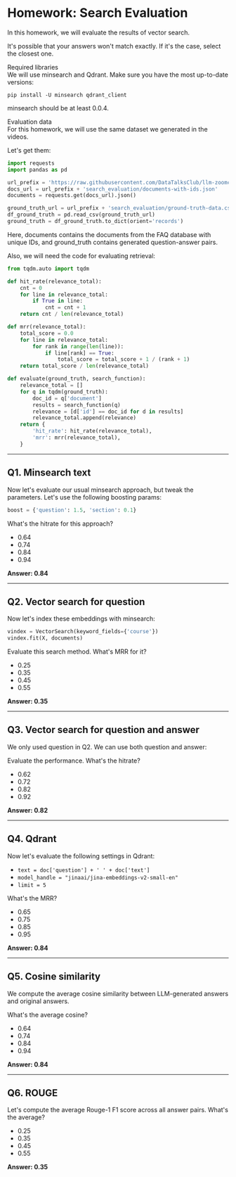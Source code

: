 # Homework: Search Evaluation

In this homework, we will evaluate the results of vector search.

It's possible that your answers won't match exactly. If it's the case, select the closest one.

Required libraries  
We will use minsearch and Qdrant. Make sure you have the most up-to-date versions:

```
pip install -U minsearch qdrant_client
```

minsearch should be at least 0.0.4.

Evaluation data  
For this homework, we will use the same dataset we generated in the videos.

Let's get them:

```python
import requests
import pandas as pd

url_prefix = 'https://raw.githubusercontent.com/DataTalksClub/llm-zoomcamp/main/03-evaluation/'
docs_url = url_prefix + 'search_evaluation/documents-with-ids.json'
documents = requests.get(docs_url).json()

ground_truth_url = url_prefix + 'search_evaluation/ground-truth-data.csv'
df_ground_truth = pd.read_csv(ground_truth_url)
ground_truth = df_ground_truth.to_dict(orient='records')
```

Here, documents contains the documents from the FAQ database with unique IDs, and ground_truth contains generated question-answer pairs.

Also, we will need the code for evaluating retrieval:

```python
from tqdm.auto import tqdm

def hit_rate(relevance_total):
    cnt = 0
    for line in relevance_total:
        if True in line:
            cnt = cnt + 1
    return cnt / len(relevance_total)

def mrr(relevance_total):
    total_score = 0.0
    for line in relevance_total:
        for rank in range(len(line)):
            if line[rank] == True:
                total_score = total_score + 1 / (rank + 1)
    return total_score / len(relevance_total)

def evaluate(ground_truth, search_function):
    relevance_total = []
    for q in tqdm(ground_truth):
        doc_id = q['document']
        results = search_function(q)
        relevance = [d['id'] == doc_id for d in results]
        relevance_total.append(relevance)
    return {
        'hit_rate': hit_rate(relevance_total),
        'mrr': mrr(relevance_total),
    }
```

---

## Q1. Minsearch text  
Now let's evaluate our usual minsearch approach, but tweak the parameters. Let's use the following boosting params:

```python
boost = {'question': 1.5, 'section': 0.1}
```

What's the hitrate for this approach?

- 0.64  
- 0.74  
- 0.84  
- 0.94  

**Answer: 0.84**

---

## Q2. Vector search for question  
Now let's index these embeddings with minsearch:

```python
vindex = VectorSearch(keyword_fields={'course'})
vindex.fit(X, documents)
```

Evaluate this search method. What's MRR for it?

- 0.25  
- 0.35  
- 0.45  
- 0.55  

**Answer: 0.35**

---

## Q3. Vector search for question and answer  
We only used question in Q2. We can use both question and answer:

Evaluate the performance. What's the hitrate?

- 0.62  
- 0.72  
- 0.82  
- 0.92  

**Answer: 0.82**

---

## Q4. Qdrant  
Now let's evaluate the following settings in Qdrant:

- `text = doc['question'] + ' ' + doc['text']`  
- `model_handle = "jinaai/jina-embeddings-v2-small-en"`  
- `limit = 5`

What's the MRR?

- 0.65  
- 0.75  
- 0.85  
- 0.95  

**Answer: 0.84**

---

## Q5. Cosine similarity  
We compute the average cosine similarity between LLM-generated answers and original answers.

What's the average cosine?

- 0.64  
- 0.74  
- 0.84  
- 0.94  

**Answer: 0.84**

---

## Q6. ROUGE  
Let's compute the average Rouge-1 F1 score across all answer pairs. What's the average?

- 0.25  
- 0.35  
- 0.45  
- 0.55  

**Answer: 0.35**

